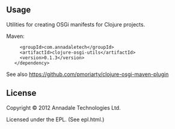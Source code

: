 ## Usage

Utilities for creating OSGi manifests for Clojure projects.

Maven:
```<dependency>
     <groupId>com.annadaletech</groupId>
     <artifactId>clojure-osgi-utils</artifactId>
     <version>0.1.3</version>
   </dependency>
```

See also https://github.com/pmoriarty/clojure-osgi-maven-plugin


## License

Copyright © 2012 Annadale Technologies Ltd.

Licensed under the EPL. (See epl.html.)
